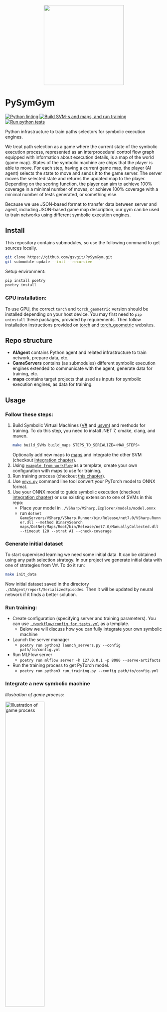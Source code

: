 <p align="center">
  <img src="./resources/logo.png" width="256">
</p>

# PySymGym

[![Python linting](https://github.com/PySymGym/PySymGym/actions/workflows/python_linting.yaml/badge.svg)](https://github.com/PySymGym/PySymGym/actions/workflows/python_linting.yaml)
[![Build SVM-s and maps, and run training](https://github.com/PySymGym/PySymGym/actions/workflows/build_and_run.yaml/badge.svg)](https://github.com/PySymGym/PySymGym/actions/workflows/build_and_run.yaml)
[![Run python tests](https://github.com/PySymGym/PySymGym/actions/workflows/python_tests.yaml/badge.svg)](https://github.com/PySymGym/PySymGym/actions/workflows/python_tests.yaml)

Python infrastructure to train paths selectors for symbolic execution engines.

We treat path selection as a game where the current state of the symbolic execution process, represented as an interprocedural control flow graph equipped with information about execution details, is a map of the world (game map). States of the symbolic machine are chips that the player is able to move. For each step, having a current game map, the player (AI agent) selects the state to move and sends it to the game server. The server moves the selected state and returns the updated map to the player. Depending on the scoring function, the player can aim to achieve 100% coverage in a minimal number of moves, or achieve 100% coverage with a minimal number of tests generated, or something else.

Because we use JSON-based format to transfer data between server and agent, including JSON-based game map description, our gym can be used to train networks using different symbolic execution engines.

## Install

This repository contains submodules, so use the following command to get sources locally.

```sh
git clone https://github.com/gsvgit/PySymGym.git
git submodule update --init --recursive
```

Setup environment:

```bash
pip install poetry
poetry install
```

### GPU installation:

To use GPU, the correct `torch` and `torch_geometric` version should be installed depending on your host device. You may first need to `pip uninstall` these packages, provided by requirements.
Then follow installation instructions provided on [torch](https://pytorch.org/get-started/locally/) and [torch_geometric](https://pytorch-geometric.readthedocs.io/en/stable/install/installation.html#installation-from-wheels) websites.

## Repo structure

- **AIAgent** contains Python agent and related infrastructure to train network, prepare data, etc.
- **GameServers** contains (as submodules) different symbolic execution engines extended to communicate with the agent, generate data for training, etc.
- **maps** contains target projects that used as inputs for symbolic execution engines, as data for training.

## Usage

### Follow these steps:

1) Build Symbolic Virtual Machines ([V#](https://github.com/VSharp-team/VSharp) and [usvm](https://github.com/UnitTestBot/usvm)) and methods for training. To do this step, you need to install .NET 7, cmake, clang, and maven.
    ```sh
    make build_SVMs build_maps STEPS_TO_SERIALIZE=<MAX_STEPS>
    ``` 
    Optionally add new maps to [maps](./maps/) and integrate the other SVM (checkout [integration chapter](#integrate-a-new-symbolic-machine)).
2) Using [`example from workflow`](`./workflow/dataset_for_tests_java.json`) as a template, create your own configuration with maps to use for training.
3) Run training process (checkout [this chapter](#run-training)).
4) Use [`onyx.py`](#onnx-conversion) command line tool convert your PyTorch model to ONNX format.
5) Use your ONNX model to guide symbolic execution (checkout [integration chapter](#integrate-a-new-symbolic-machine)) or use existing extension to one of SVMs in this repo:
    - Place your model in `./VSharp/VSharp.Explorer/models/model.onnx`
    - run `dotnet GameServers/VSharp/VSharp.Runner/bin/Release/net7.0/VSharp.Runner.dll --method BinarySearch maps/DotNet/Maps/Root/bin/Release/net7.0/ManuallyCollected.dll --timeout 120 --strat AI --check-coverage`

### Generate initial dataset

To start supervised learning we need some initial data. It can be obtained using any path selection strategy. In our project we generate initial data with one of strategies from V#. To do it run:

```bash
make init_data
```

Now initial dataset saved in the directory `./AIAgent/report/SerializedEpisodes`. Then it will be updated by neural network if it finds a better solution.

### Run training:

- Create configuration (specifying server and training parameters). You can use [`./workflow/config_for_tests.yml`](./workflow/config_for_tests.yml) as a template.
  - Below we will discuss how you can fully integrate your own symbolic machine
- Launch the server manager
  - `poetry run python3 launch_servers.py --config path/to/config.yml`
- Run MLFlow server
  - `poetry run mlflow server -h 127.0.0.1 -p 8080 --serve-artifacts`
- Run the training process to get PyTorch model.
  - `poetry run python3 run_training.py --config path/to/config.yml`

### Integrate a new symbolic machine

_Illustration of game process:_

<img src="resources/game_process_illustration.png" width="50%" title="Illustration of game process"/>

To integrate a new symbolic machine, it is necessary to:

- See [play_game](AIAgent/ml/game/play_game.py) to implement a server part with support for the websocket protocol
- See [messages](AIAgent/connection/game_server_conn/messages.py) to provide serialization-deserialization of data according to the established protocol
- Implement methods for:

  - Symbolic execution in training mode (example: `./VSharp/VSharp.ML.GameServer.Runner/Main.fs`)
  - Running with a trained model (example: `./VSharp/VSharp.Explorer/AISearcher.fs`)

_Integration examples:_ see [GameServers](GameServers/) directory. There are 2 integrated symbolic machines at present:

- [VSharp](https://github.com/PySymGym/VSharp) (.NET symbolic machine) and [its maps](maps/DotNet/)
- [usvm](https://github.com/PySymGym/usvm) (JVM symbolic machine) and [its maps](maps/Java/).

Currently we use V# as a primary game server. You can see example of typical workflow in [our automation](.github/workflows/build_and_run.yaml).

### ONNX conversion

To use ONNX conversion tool, locate `onyx.py` script in `AIAgent/` directory. Then run the following command:

```bash
python3 onyx.py --sample-gamestate <game_state0.json> \
    --pytorch-model <model>.pt \
    --savepath <converted_model_save_path>.onnx \
    --import-model-fqn <model.module.fqn.Model> \
    --model-kwargs <yaml_with_model_args.yml> \
    [optional] --verify-on <game_state1.json> <game_state2.json> <game_state3.json> ...
```

model_kwargs yaml file, _verification_ game_states and _sample_ game_state (use any) can be found in [resources/onnx](resources/onnx/) dir

## Linting tools

Install [ruff](https://docs.astral.sh/ruff/) linter and code formatter by running following command in repo root to check your codestyle before committing:

```sh
pip install ruff

# to autofix all linting problems, run
ruff format
```

**Or** [integrate](https://docs.astral.sh/ruff/integrations/#vs-code-official) it with your favorite code editor (for example, [VSCode](https://marketplace.visualstudio.com/items?itemName=charliermarsh.ruff))

## Results
_Comparison of the selector based on our model (AI) with the best selector of V#. All metrics except coverage provided for methods with equal coverage._
<div align="center">
  <img src="./resources/coverage.svg" width="46.11%"> <img src="./resources/tests_eq_coverage.svg" width="46%">
</div>
<div align="center">
  <img src="./resources/total_time_eq_coverage.svg" width="46%"> <img src="./resources/errors_eq_coverage.svg" width="46.1%">
</div>

*ExecutionTreeContributedCoverage* searcher claimed to be the best in V# for test generation and was chosen as a reference.
Both searchers were executed with a timeout of 180 seconds for each method.

Our model demonstrates slightly better average coverage (87.97% vs 87.61%) in a slightly worse average time (22.8 sec vs 18.5 sec). Detailed analysis shows that the trained model generates significantly fewer tests (as expected with respect to an objective function) but reports fewer potential errors (which also correlates with the objective function).
